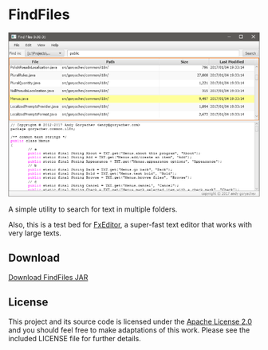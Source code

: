 # FindFiles

![screenshot](https://github.com/andy-goryachev/FindFiles/blob/master/doc/screenshot.png)

A simple utility to search for text in multiple folders.

Also, this is a test bed for 
[FxEditor](https://github.com/andy-goryachev/FxEditor),
a super-fast text editor that works with very large texts. 

## Download

[Download FindFiles JAR](https://github.com/andy-goryachev/FindFiles/raw/master/releases/FindFiles.0.00.09.jar)

## License

This project and its source code is licensed under the [Apache License 2.0](http://www.apache.org/licenses/LICENSE-2.0) and you should feel free to make adaptations of this work. Please see the included LICENSE file for further details.


